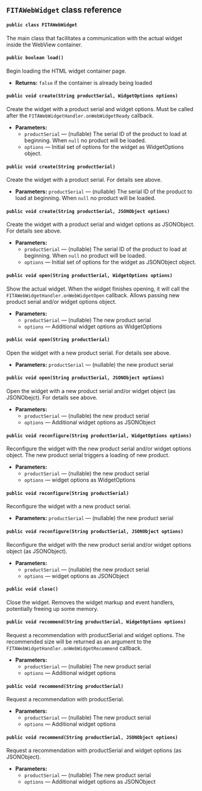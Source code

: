 ## `FITAWebWidget` class reference

#### `public class FITAWebWidget`

The main class that facilitates a communication with the actual widget inside the WebView container. 

#### `public boolean load()`

Begin loading the HTML widget container page.

 * **Returns:** `false` if the container is already being loaded

#### `public void create(String productSerial, WidgetOptions options)`

Create the widget with a product serial and widget options. Must be called after the `FITAWebWidgetHandler.onWebWidgetReady` callback.

 * **Parameters:**
   * `productSerial` — (nullable) The serial ID of the product to load at beginning. When `null` no product will be loaded.
   * `options` — Initial set of options for the widget as WidgetOptions object.

#### `public void create(String productSerial)`

Create the widget with a product serial. For details see above.

 * **Parameters:** `productSerial` — (nullable) The serial ID of the product to load at beginning. When `null` no product will be loaded.

#### `public void create(String productSerial, JSONObject options)`

Create the widget with a product serial and widget options as JSONObject. For details see above.

 * **Parameters:**
   * `productSerial` — (nullable) The serial ID of the product to load at beginning. When `null` no product will be loaded.
   * `options` — Initial set of options for the widget as JSONObject object.

#### `public void open(String productSerial, WidgetOptions options)`

Show the actual widget. When the widget finishes opening, it will call the `FITAWebWidgetHandler.onWebWidgetOpen` callback. Allows passing new product serial and/or widget options object.

 * **Parameters:**
   * `productSerial` — (nullable) The new product serial
   * `options` — Additional widget options as WidgetOptions

#### `public void open(String productSerial)`

Open the widget with a new product serial. For details see above.

 * **Parameters:** `productSerial` — (nullable) the new product serial

#### `public void open(String productSerial, JSONObject options)`

Open the widget with a new product serial and/or widget object (as JSONObejct). For details see above.

 * **Parameters:**
   * `productSerial` — (nullable) the new product serial
   * `options` — Additional widget options as JSONObject

#### `public void reconfigure(String productSerial, WidgetOptions options)`

Reconfigure the widget with the new product serial and/or widget options object. The new product serial triggers a loading of new product.

 * **Parameters:**
   * `productSerial` — (nullable) the new product serial
   * `options` — widget options as WidgetOptions

#### `public void reconfigure(String productSerial)`

Reconfigure the widget with a new product serial.

 * **Parameters:** `productSerial` — (nullable) the new product serial

#### `public void reconfigure(String productSerial, JSONObject options)`

Reconfigure the widget with the new product serial and/or widget options object (as JSONObject).

 * **Parameters:**
   * `productSerial` — (nullable) the new product serial
   * `options` — widget options as JSONObject

#### `public void close()`

Close the widget. Removes the widget markup and event handlers, potentially freeing up some memory.

#### `public void recommend(String productSerial, WidgetOptions options)`

Request a recommendation with productSerial and widget options. The recommended size will be returned as an argument to the `FITAWebWidgetHandler.onWebWidgetRecommend` callback.

 * **Parameters:**
   * `productSerial` — (nullable) The new product serial
   * `options` — Additional widget options

#### `public void recommend(String productSerial)`

Request a recommendation with productSerial.

 * **Parameters:**
   * `productSerial` — (nullable) The new product serial
   * `options` — Additional widget options

#### `public void recommend(String productSerial, JSONObject options)`

Request a recommendation with productSerial and widget options (as JSONObject).

 * **Parameters:**
   * `productSerial` — (nullable) The new product serial
   * `options` — Additional widget options as JSONObject
